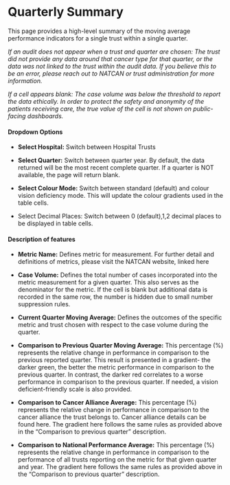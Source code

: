 # Quarterly Summary

This page provides a high-level summary of the moving average performance indicators for a single trust within a single quarter.

*If an audit does not appear when a trust and quarter are chosen: The trust did not provide any data around that cancer type for that quarter, or the data was not linked to the trust within the audit data. If you believe this to be an error, please reach out to NATCAN or trust administration for more information.*

*If a cell appears blank: The case volume was below the threshold to report the data ethically. In order to protect the safety and anonymity of the patients receiving care, the true value of the cell is not shown on public-facing dashboards.*

#### Dropdown Options

-   **Select Hospital:** Switch between Hospital Trusts

-   **Select Quarter:** Switch between quarter year. By default, the data returned will be the most recent complete quarter. If a quarter is NOT available, the page will return blank.

-   **Select Colour Mode:** Switch between standard (default) and colour vision deficiency mode. This will update the colour gradients used in the table cells.

-   Select Decimal Places: Switch between 0 (default),1,2 decimal places to be displayed in table cells.

#### Description of features

-   **Metric Name:** Defines metric for measurement. For further detail and definitions of metrics, please visit the NATCAN website, linked here

-   **Case Volume:** Defines the total number of cases incorporated into the metric measurement for a given quarter. This also serves as the denominator for the metric. If the cell is blank but additional data is recorded in the same row, the number is hidden due to small number suppression rules.

-   **Current Quarter Moving Average:** Defines the outcomes of the specific metric and trust chosen with respect to the case volume during the quarter.

-   **Comparison to Previous Quarter Moving Average:** This percentage (%) represents the relative change in performance in comparison to the previous reported quarter. This result is presented in a gradient- the darker green, the better the metric performance in comparison to the previous quarter. In contrast, the darker red correlates to a worse performance in comparison to the previous quarter. If needed, a vision deficient-friendly scale is also provided.

-   **Comparison to Cancer Alliance Average:** This percentage (%) represents the relative change in performance in comparison to the cancer alliance the trust belongs to. Cancer alliance details can be found here. The gradient here follows the same rules as provided above in the “Comparison to previous quarter” description.

-   **Comparison to National Performance Average:** This percentage (%) represents the relative change in performance in comparison to the performance of all trusts reporting on the metric for that given quarter and year. The gradient here follows the same rules as provided above in the “Comparison to previous quarter” description.
